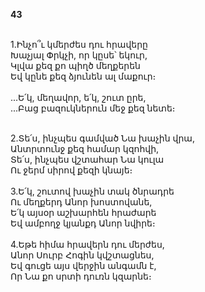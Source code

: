 **43**

\
1.Ինչո՞ւ կմերժես դու հրավերը\
Խաչյալ Փրկչի, որ կըսե՝ եկուր,\
Կլվա քեզ քո պիղծ մեղքերեն\
Եվ կընե քեզ ձյունեն ալ մաքուր։\
\
 ...Ե՛կ, մեղավոր, ե՛կ, շուտ ըրե,\
 ...Բաց բազուկներուն մեջ քեզ նետե։

\
2.Տե՛ս, ինչպես գամված Նա խաչին վրա,\
Անտրտունջ քեզ համար կզոհվի,\
Տե՛ս, ինչպես վշտահար Նա կուլա\
Ու ջերմ սիրով քեզի կնայե։\
\
3.Ե՛կ, շուտով խաչին տակ ծնրադրե\
Ու մեղքերդ Անոր խոստովանե,\
Ե՛կ այսօր աշխարհեն հրաժարե\
Եվ ամբողջ կյանքդ Անոր նվիրե։\
\
4.Եթե հիմա հրավերն դու մերժես,\
Անոր Սուրբ Հոգին կվշտացնես,\
Եվ գուցե այս վերջին անգամն է,\
Որ Նա քո սրտի դուռն կզարնե։
